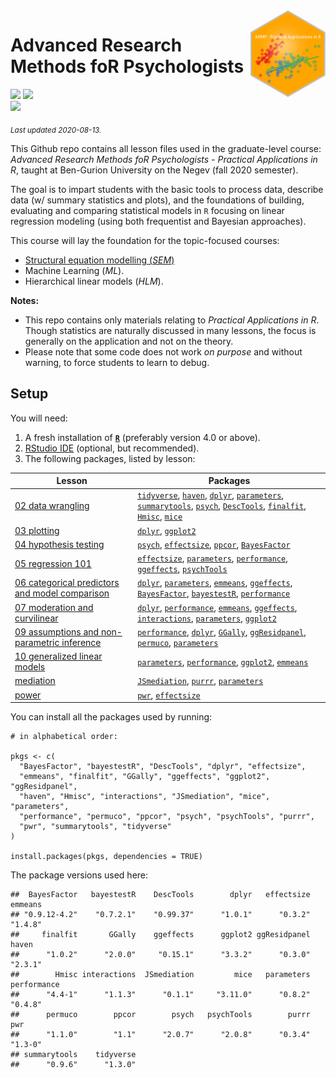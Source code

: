
<img src='logo/BGUHex.png' align="right" height="139" />

# Advanced Research Methods foR Psychologists

[![](https://img.shields.io/badge/Open%20Educational%20Resources-Compatable-brightgreen)](https://creativecommons.org/about/program-areas/education-oer/)
[![](https://img.shields.io/badge/CC-BY--NC--SA%204.0-lightgray)](http://creativecommons.org/licenses/by-nc-sa/4.0/)  
[![](https://img.shields.io/badge/Language-R-blue)](http://cran.r-project.org/)

<sub>*Last updated 2020-08-13.*</sub>

This Github repo contains all lesson files used in the graduate-level
course: *Advanced Research Methods foR Psychologists - Practical
Applications in R*, taught at Ben-Gurion University on the Negev (fall
2020 semester).

The goal is to impart students with the basic tools to process data,
describe data (w/ summary statistics and plots), and the foundations of
building, evaluating and comparing statistical models in `R` focusing on
linear regression modeling (using both frequentist and Bayesian
approaches).

This course will lay the foundation for the topic-focused courses:

  - [Structural equation modelling
    (*SEM*)](https://github.com/mattansb/Structural-Equation-Modeling-foR-Psychologists)
  - Machine Learning (*ML*).
  - Hierarchical linear models (*HLM*).

**Notes:**

  - This repo contains only materials relating to *Practical
    Applications in R*. Though statistics are naturally discussed in
    many lessons, the focus is generally on the application and not on
    the theory.  
  - Please note that some code does not work *on purpose* and without
    warning, to force students to learn to debug.

## Setup

You will need:

1.  A fresh installation of [**`R`**](https://cran.r-project.org/)
    (preferably version 4.0 or above).
2.  [RStudio IDE](https://www.rstudio.com/products/rstudio/download/)
    (optional, but recommended).
3.  The following packages, listed by lesson:

| Lesson                                                                                                      | Packages                                                                                                                                                                                                                                                                                                                                                                                                                                                                                                                                                                                     |
| ----------------------------------------------------------------------------------------------------------- | -------------------------------------------------------------------------------------------------------------------------------------------------------------------------------------------------------------------------------------------------------------------------------------------------------------------------------------------------------------------------------------------------------------------------------------------------------------------------------------------------------------------------------------------------------------------------------------------- |
| [02 data wrangling](/02%20data%20wrangling)                                                                 | [`tidyverse`](https://CRAN.R-project.org/package=tidyverse), [`haven`](https://CRAN.R-project.org/package=haven), [`dplyr`](https://CRAN.R-project.org/package=dplyr), [`parameters`](https://CRAN.R-project.org/package=parameters), [`summarytools`](https://CRAN.R-project.org/package=summarytools), [`psych`](https://CRAN.R-project.org/package=psych), [`DescTools`](https://CRAN.R-project.org/package=DescTools), [`finalfit`](https://CRAN.R-project.org/package=finalfit), [`Hmisc`](https://CRAN.R-project.org/package=Hmisc), [`mice`](https://CRAN.R-project.org/package=mice) |
| [03 plotting](/03%20plotting)                                                                               | [`dplyr`](https://CRAN.R-project.org/package=dplyr), [`ggplot2`](https://CRAN.R-project.org/package=ggplot2)                                                                                                                                                                                                                                                                                                                                                                                                                                                                                 |
| [04 hypothesis testing](/04%20hypothesis%20testing)                                                         | [`psych`](https://CRAN.R-project.org/package=psych), [`effectsize`](https://CRAN.R-project.org/package=effectsize), [`ppcor`](https://CRAN.R-project.org/package=ppcor), [`BayesFactor`](https://CRAN.R-project.org/package=BayesFactor)                                                                                                                                                                                                                                                                                                                                                     |
| [05 regression 101](/05%20regression%20101)                                                                 | [`effectsize`](https://CRAN.R-project.org/package=effectsize), [`parameters`](https://CRAN.R-project.org/package=parameters), [`performance`](https://CRAN.R-project.org/package=performance), [`ggeffects`](https://CRAN.R-project.org/package=ggeffects), [`psychTools`](https://CRAN.R-project.org/package=psychTools)                                                                                                                                                                                                                                                                    |
| [06 categorical predictors and model comparison](/06%20categorical%20predictors%20and%20model%20comparison) | [`dplyr`](https://CRAN.R-project.org/package=dplyr), [`parameters`](https://CRAN.R-project.org/package=parameters), [`emmeans`](https://CRAN.R-project.org/package=emmeans), [`ggeffects`](https://CRAN.R-project.org/package=ggeffects), [`BayesFactor`](https://CRAN.R-project.org/package=BayesFactor), [`bayestestR`](https://CRAN.R-project.org/package=bayestestR), [`performance`](https://CRAN.R-project.org/package=performance)                                                                                                                                                    |
| [07 moderation and curvilinear](/07%20moderation%20and%20curvilinear)                                       | [`dplyr`](https://CRAN.R-project.org/package=dplyr), [`performance`](https://CRAN.R-project.org/package=performance), [`emmeans`](https://CRAN.R-project.org/package=emmeans), [`ggeffects`](https://CRAN.R-project.org/package=ggeffects), [`interactions`](https://CRAN.R-project.org/package=interactions), [`parameters`](https://CRAN.R-project.org/package=parameters), [`ggplot2`](https://CRAN.R-project.org/package=ggplot2)                                                                                                                                                        |
| [09 assumptions and non-parametric inference](/09%20assumptions%20and%20non-parametric%20inference)         | [`performance`](https://CRAN.R-project.org/package=performance), [`dplyr`](https://CRAN.R-project.org/package=dplyr), [`GGally`](https://CRAN.R-project.org/package=GGally), [`ggResidpanel`](https://CRAN.R-project.org/package=ggResidpanel), [`permuco`](https://CRAN.R-project.org/package=permuco), [`parameters`](https://CRAN.R-project.org/package=parameters)                                                                                                                                                                                                                       |
| [10 generalized linear models](/10%20generalized%20linear%20models)                                         | [`parameters`](https://CRAN.R-project.org/package=parameters), [`performance`](https://CRAN.R-project.org/package=performance), [`ggplot2`](https://CRAN.R-project.org/package=ggplot2), [`emmeans`](https://CRAN.R-project.org/package=emmeans)                                                                                                                                                                                                                                                                                                                                             |
| [mediation](/mediation)                                                                                     | [`JSmediation`](https://CRAN.R-project.org/package=JSmediation), [`purrr`](https://CRAN.R-project.org/package=purrr), [`parameters`](https://CRAN.R-project.org/package=parameters)                                                                                                                                                                                                                                                                                                                                                                                                          |
| [power](/power)                                                                                             | [`pwr`](https://CRAN.R-project.org/package=pwr), [`effectsize`](https://CRAN.R-project.org/package=effectsize)                                                                                                                                                                                                                                                                                                                                                                                                                                                                               |

You can install all the packages used by running:

    # in alphabetical order:

    pkgs <- c(
      "BayesFactor", "bayestestR", "DescTools", "dplyr", "effectsize",
      "emmeans", "finalfit", "GGally", "ggeffects", "ggplot2", "ggResidpanel",
      "haven", "Hmisc", "interactions", "JSmediation", "mice", "parameters",
      "performance", "permuco", "ppcor", "psych", "psychTools", "purrr",
      "pwr", "summarytools", "tidyverse"
    )

    install.packages(pkgs, dependencies = TRUE)

The package versions used here:

    ##  BayesFactor   bayestestR    DescTools        dplyr   effectsize      emmeans 
    ## "0.9.12-4.2"    "0.7.2.1"    "0.99.37"      "1.0.1"      "0.3.2"      "1.4.8" 
    ##     finalfit       GGally    ggeffects      ggplot2 ggResidpanel        haven 
    ##      "1.0.2"      "2.0.0"     "0.15.1"      "3.3.2"      "0.3.0"      "2.3.1" 
    ##        Hmisc interactions  JSmediation         mice   parameters  performance 
    ##      "4.4-1"      "1.1.3"      "0.1.1"     "3.11.0"      "0.8.2"      "0.4.8" 
    ##      permuco        ppcor        psych   psychTools        purrr          pwr 
    ##      "1.1.0"        "1.1"      "2.0.7"      "2.0.8"      "0.3.4"      "1.3-0" 
    ## summarytools    tidyverse 
    ##      "0.9.6"      "1.3.0"
